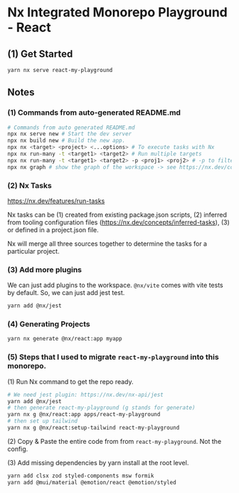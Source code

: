 # Nx Integrated Monorepo Playground - React

## (1) Get Started

```bash
yarn nx serve react-my-playground
```

## Notes

### (1) Commands from auto-generated README.md

```bash
# Commands from auto generated README.md
npx nx serve new # Start the dev server
npx nx build new # Build the new app.
npx nx <target> <project> <...options> # To execute tasks with Nx
npx nx run-many -t <target1> <target2> # Run multiple targets
npx nx run-many -t <target1> <target2> -p <proj1> <proj2> # -p to filter projects
npx nx graph # show the graph of the workspace -> see https://nx.dev/core-features/explore-graph
```

### (2) Nx Tasks

https://nx.dev/features/run-tasks

Nx tasks can be
(1) created from existing package.json scripts,
(2) inferred from tooling configuration files (https://nx.dev/concepts/inferred-tasks),
(3) or defined in a project.json file.

Nx will merge all three sources together to determine the tasks for a particular project.

### (3) Add more plugins

We can just add plugins to the workspace. `@nx/vite` comes with vite tests by default. So, we can just add jest test.

```bash
yarn add @nx/jest
```

### (4) Generating Projects

```bash
yarn nx generate @nx/react:app myapp
```

### (5) Steps that I used to migrate `react-my-playground` into this monorepo.

(1) Run Nx command to get the repo ready.

```bash
# We need jest plugin: https://nx.dev/nx-api/jest
yarn add @nx/jest
# then generate react-my-playground (g stands for generate)
yarn nx g @nx/react:app apps/react-my-playground
# then set up tailwind
yarn nx g @nx/react:setup-tailwind react-my-playground
```

(2) Copy & Paste the entire code from from `react-my-playground`. Not the config.

(3) Add missing dependencies by yarn install at the root level.

```bash
yarn add clsx zod styled-components msw formik
yarn add @mui/material @emotion/react @emotion/styled
```
